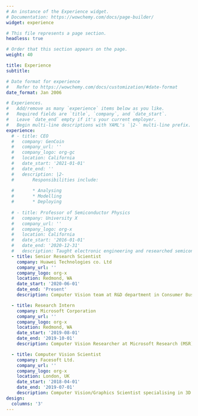 ```yaml
---
# An instance of the Experience widget.
# Documentation: https://wowchemy.com/docs/page-builder/
widget: experience

# This file represents a page section.
headless: true

# Order that this section appears on the page.
weight: 40

title: Experience
subtitle:

# Date format for experience
#   Refer to https://wowchemy.com/docs/customization/#date-format
date_format: Jan 2006

# Experiences.
#   Add/remove as many `experience` items below as you like.
#   Required fields are `title`, `company`, and `date_start`.
#   Leave `date_end` empty if it's your current employer.
#   Begin multi-line descriptions with YAML's `|2-` multi-line prefix.
experience:
  # - title: CEO
  #   company: GenCoin
  #   company_url: ''
  #   company_logo: org-gc
  #   location: California
  #   date_start: '2021-01-01'
  #   date_end: ''
  #   description: |2-
  #       Responsibilities include:
        
  #       * Analysing
  #       * Modelling
  #       * Deploying
        
  # - title: Professor of Semiconductor Physics
  #   company: University X
  #   company_url: ''
  #   company_logo: org-x
  #   location: California
  #   date_start: '2016-01-01'
  #   date_end: '2020-12-31'
  #   description: Taught electronic engineering and researched semiconductor physics.
  - title: Senior Research Scientist
    company: Huawei Technologies co. Ltd
    company_url: ''
    company_logo: org-x
    location: Redmond, WA
    date_start: '2020-06-01'
    date_end: 'Present'
    description: Computer Vision team at R&D department in Consumer Business Group (CBG)

  - title: Research Intern
    company: Microsoft Corporation
    company_url: ''
    company_logo: org-x
    location: Redmond, WA
    date_start: '2019-08-01'
    date_end: '2019-10-01'
    description: Computer Vision Researcher at Microsoft Research (MSR)

  - title: Computer Vision Scientist
    company: Facesoft Ltd.
    company_url: ''
    company_logo: org-x
    location: London, UK
    date_start: '2018-04-01'
    date_end: '2019-07-01'
    description: Computer Vision/Graphics Scientist specialising in 3D Morphable Models and Machine Learning
design:
  columns: '3'
---
```

